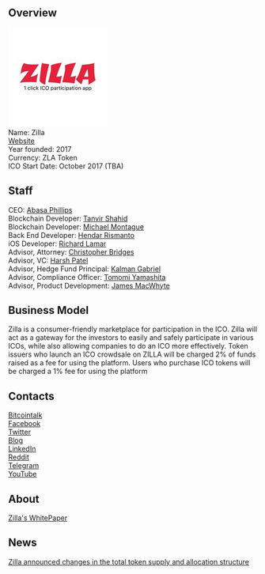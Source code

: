 ## Overview
![ logo](../projects/logo/zilla.jpg)  
Name: Zilla  
[Website](https://zla.io/)  
Year founded: 2017  
Currency: ZLA Token  
ICO Start Date: October 2017 (TBA)
## Staff
CEO: [Abasa Phillips](../people/abasa_phillips.md)  
Blockchain Developer: [Tanvir Shahid](../people/tanvir_shahid.md)  
Blockchain Developer: [Michael Montague](../people/michael_montague.md)  
Back End Developer: [Hendar Rismanto](../people/hendar_rismanto.md)  
iOS Developer: [Richard Lamar](../people/richard_lamar.md)  
Advisor, Attorney: [Christopher Bridges](../people/christopher_bridges.md)  
Advisor, VC: [Harsh Patel](../people/harsh_patel.md)  
Advisor, Hedge Fund Principal: [Kalman Gabriel](../people/kalman_gabriel.md)  
Advisor, Compliance Officer: [Tomomi Yamashita](../people/tomomi_yamashita.md)  
Advisor, Product Development: [James MacWhyte](../people/james_macwhyte.md)  
## Business Model
Zilla is a consumer-friendly marketplace for participation in the ICO.
Zilla will act as a gateway for the investors to easily and safely participate in various ICOs, while also allowing companies to do an ICO more effectively.
Token issuers who launch an ICO crowdsale on ZILLA will be charged 2% of funds raised as a fee for using the platform. Users who purchase ICO tokens will be charged a 1% fee for using the platform
## Contacts
[Bitcointalk](https://bitcointalk.org/index.php?topic=2140007)   
[Facebook](https://www.facebook.com/ZILLAtoken/)   
[Twitter](https://twitter.com/zillatoken)  
[Blog](https://medium.com/@azilla)    
[LinkedIn](https://www.linkedin.com/company-beta/18218727)  
[Reddit](https://www.reddit.com/r/ZILLAtoken/)  
[Telegram](https://t.me/joinchat/F9vj4EQIkKu398SfexKQqg)  
[YouTube](https://www.youtube.com/channel/UCLyIzslnR46KHvC6F912Rkg)  
## About
[Zilla's WhitePaper](https://zla.io/assets/landingpage/docs/ZILLA_White_Paper_en.pdf)  
## News
[Zilla announced changes in the total token supply and allocation structure](../news/zilla_11-10-17.md)
